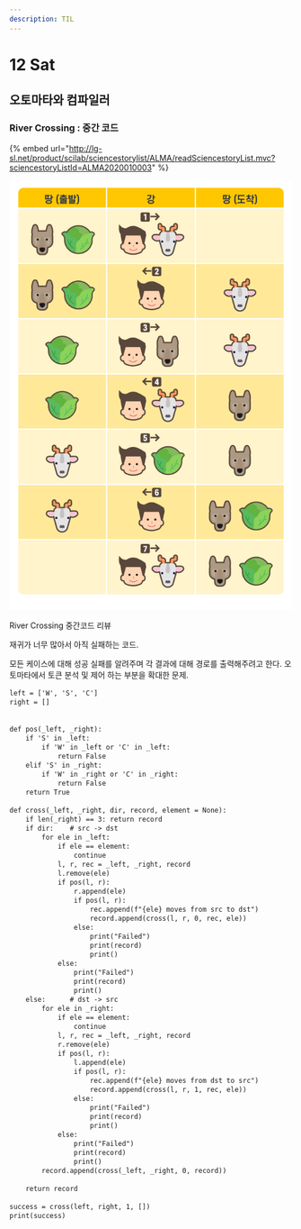 ```yaml
---
description: TIL
---
```


# 12 Sat

## 오토마타와 컴파일러

### River Crossing : 중간 코드

{% embed url="http://lg-sl.net/product/scilab/sciencestorylist/ALMA/readSciencestoryList.mvc?sciencestoryListId=ALMA2020010003" %}

![](../../.gitbook/assets/image%20%2848%29%20%281%29.png)

River Crossing 중간코드 리뷰

재귀가 너무 많아서 아직 실패하는 코드.

모든 케이스에 대해 성공 실패를 알려주며 각 결과에 대해 경로를 출력해주려고 한다. 오토마타에서 토큰 분석 및 제어 하는 부분을 확대한 문제. 

```text
left = ['W', 'S', 'C']
right = []


def pos(_left, _right):
    if 'S' in _left:
        if 'W' in _left or 'C' in _left:
            return False
    elif 'S' in _right:
        if 'W' in _right or 'C' in _right:
            return False
    return True

def cross(_left, _right, dir, record, element = None):
    if len(_right) == 3: return record
    if dir:    # src -> dst
        for ele in _left:
            if ele == element:
                continue
            l, r, rec = _left, _right, record
            l.remove(ele)
            if pos(l, r):
                r.append(ele)
                if pos(l, r):
                    rec.append(f"{ele} moves from src to dst")
                    record.append(cross(l, r, 0, rec, ele))
                else:
                    print("Failed")
                    print(record)
                    print()
            else:
                print("Failed")
                print(record)
                print()
    else:      # dst -> src
        for ele in _right:
            if ele == element:
                continue
            l, r, rec = _left, _right, record
            r.remove(ele)
            if pos(l, r):
                l.append(ele)
                if pos(l, r):
                    rec.append(f"{ele} moves from dst to src")
                    record.append(cross(l, r, 1, rec, ele))
                else:
                    print("Failed")
                    print(record)
                    print()
            else:
                print("Failed")
                print(record)
                print()
        record.append(cross(_left, _right, 0, record))

    return record

success = cross(left, right, 1, [])
print(success)
```

